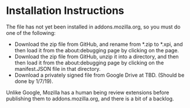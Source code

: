 # Installation Instructions

The file has not yet been installed in addons.mozilla.org, so you must do one of the following:
* Download the zip file from GitHub, and rename from *.zip to *.xpi, and then load it from the about:debugging page by clicking on the page.
* Download the zip file from GitHub, unzip it into a directory, and then then load it from the about:debugging page by clicking on the manifest.JSON file in that directory.
* Download a privately signed file from Google Drive at TBD.  (Should be done by 1/7/19).

Unlike Google, Mozilla has a human being review extensions before publishing them to addons.mozilla.org, and there is a bit of a backlog.
